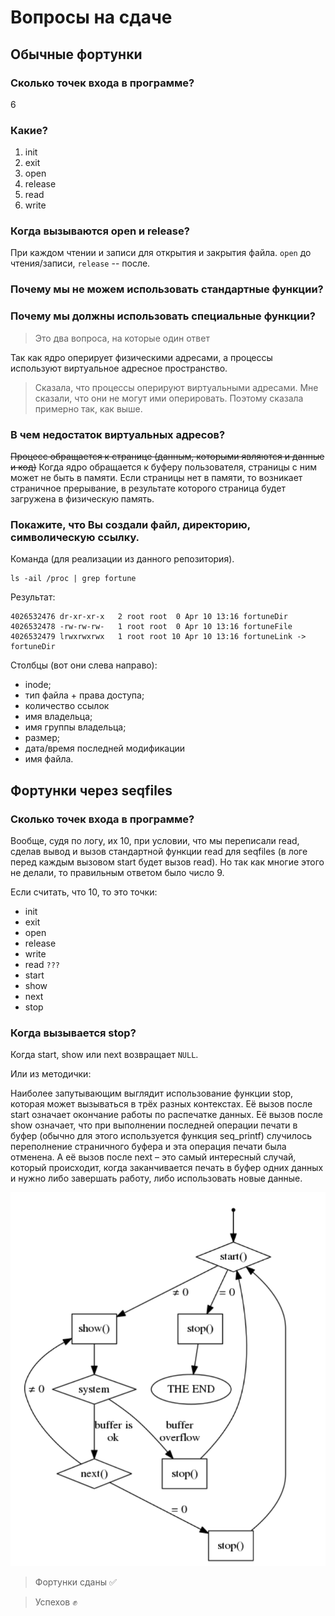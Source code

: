 # Вопросы на сдаче

## Обычные фортунки

### Сколько точек входа в программе?

6

### Какие?

1. init
2. exit
3. open
4. release
5. read
6. write

### Когда вызываются open и release?

При каждом чтении и записи для открытия и закрытия файла. `open` до
чтения/записи, `release` -- после.

### Почему мы не можем использовать стандартные функции? 
### Почему мы должны использовать специальные функции?

> Это два вопроса, на которые один ответ

Так как ядро оперирует физическими адресами, а процессы используют виртуальное
адресное пространство.

> Сказала, что процессы оперируют виртуальными адресами. Мне сказали, что они не
> могут ими оперировать. Поэтому сказала примерно так, как выше.

### В чем недостаток виртуальных адресов?

~~Процесс обращается к странице (данным, которыми являются и данные и
код)~~ Когда ядро обращается к буферу пользователя, страницы с ним может не быть
в памяти. Если страницы нет в памяти, то возникает страничное прерывание, в
результате которого страница будет загружена в физическую память.

### Покажите, что Вы создали файл, директорию, символическую ссылку.

Команда (для реализации из данного репозитория).

```
ls -ail /proc | grep fortune
```

Результат:

```
4026532476 dr-xr-xr-x   2 root root  0 Apr 10 13:16 fortuneDir
4026532478 -rw-rw-rw-   1 root root  0 Apr 10 13:16 fortuneFile
4026532479 lrwxrwxrwx   1 root root 10 Apr 10 13:16 fortuneLink -> fortuneDir
```

Столбцы (вот они слева направо):

* inode;
* тип файла + права доступа;
* количество ссылок
* имя владельца;
* имя группы владельца;
* размер;
* дата/время последней модификации
* имя файла.

## Фортунки через seqfiles

### Сколько точек входа в программе?

Вообще, судя по логу, их 10, при условии, что мы переписали read, сделав вывод и
вызов стандартной функции read для seqfiles (в логе перед каждым вызовом
start будет вызов read). Но так как многие этого не делали, то правильным
ответом было число 9.

Если считать, что 10, то это точки:

* init
* exit
* open
* release
* write
* read `???`
* start
* show
* next
* stop

### Когда вызывается stop?

Когда start, show или next возвращает `NULL`.

Или из методички:

Наиболее запутывающим выглядит использование функции stop, которая может
вызываться в трёх разных контекстах. Её вызов после start означает окончание
работы по распечатке данных. Её вызов после show означает, что при выполнении
последней операции печати в буфер (обычно для этого используется функция
seq\_printf) случилось переполнение страничного буфера и эта операция печати была
отменена. А её вызов после next – это самый интересный случай, который
происходит, когда заканчивается печать в буфер одних данных и нужно либо
завершать работу, либо использовать новые данные.

![схема](scheme.png)


> Фортунки сданы ✅

> Успехов ✊
